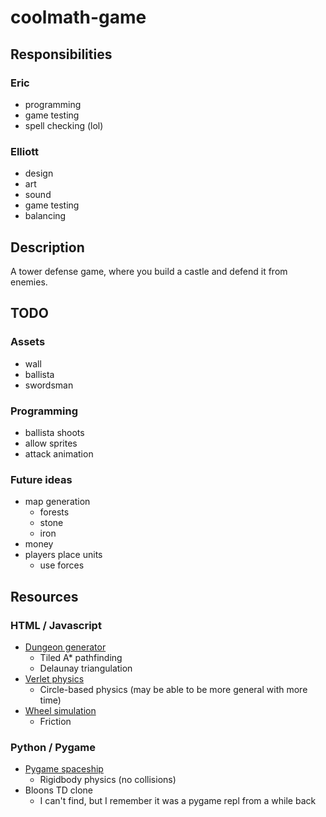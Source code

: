# coolmath-game

## Responsibilities
### Eric
 - programming
 - game testing
 - spell checking (lol)
### Elliott
 - design
 - art
 - sound
 - game testing
 - balancing

## Description
A tower defense game, where you build a castle and defend it from enemies.

## TODO
### Assets
 - wall
 - ballista
 - swordsman
### Programming
 - ballista shoots
 - allow sprites
 - attack animation
### Future ideas
 - map generation
   - forests
   - stone
   - iron
 - money
 - players place units
   - use forces

## Resources
### HTML / Javascript
 - [Dungeon generator](https://github.com/ericl16384/dungeon-generator)
   - Tiled A* pathfinding
   - Delaunay triangulation
 - [Verlet physics](https://github.com/ericl16384/verlet-physics)
   - Circle-based physics (may be able to be more general with more time)
 - [Wheel simulation](https://github.com/ericl16384/js-repls/tree/main/wheelSimulation)
   - Friction
### Python / Pygame
 - [Pygame spaceship](https://github.com/ericl16384/pygame-spaceship)
   - Rigidbody physics (no collisions)
 - Bloons TD clone
   - I can't find, but I remember it was a pygame repl from a while back
